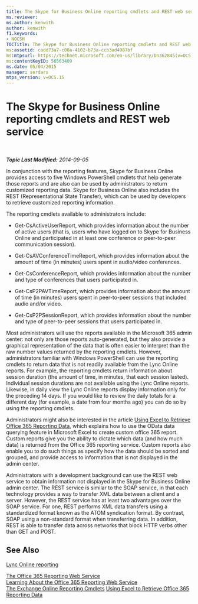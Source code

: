 ```yaml
---
title: The Skype for Business Online reporting cmdlets and REST web service
ms.reviewer: 
ms.author: kenwith
author: kenwith
f1.keywords:
- NOCSH
TOCTitle: The Skype for Business Online reporting cmdlets and REST web service
ms:assetid: cadd73a7-c08a-4102-b73a-ccb3ad4987bf
ms:mtpsurl: https://technet.microsoft.com/en-us/library/Dn362845(v=OCS.15)
ms:contentKeyID: 56563409
ms.date: 05/04/2015
manager: serdars
mtps_version: v=OCS.15
---
```


<div data-xmlns="http://www.w3.org/1999/xhtml">

<div class="topic" data-xmlns="http://www.w3.org/1999/xhtml" data-msxsl="urn:schemas-microsoft-com:xslt" data-cs="http://msdn.microsoft.com/">

<div data-asp="http://msdn2.microsoft.com/asp">

# The Skype for Business Online reporting cmdlets and REST web service

</div>

<div id="mainSection">

<div id="mainBody">

<span> </span>

_**Topic Last Modified:** 2014-09-05_

In conjunction with the reporting features, Skype for Business Online provides access to five Windows PowerShell cmdlets that help generate those reports and are also can be used by administrators to return customized reporting data. Skype for Business Online also includes the REST (Representational State Transfer), which can be used by developers to retrieve customized reporting information.

The reporting cmdlets available to administrators include:

  - Get-CsActiveUserReport, which provides information about the number of active users (that is, users who have logged on to Skype for Business Online and participated in at least one conference or peer-to-peer communication session).

  - Get-CsAVConferenceTimeReport, which provides information about the amount of time (in minutes) users spent in audio/video conferences.

  - Get-CsConferenceReport, which provides information about the number and type of conferences that users participated in.

  - Get-CsP2PAVTimeReport, which provides information about the amount of time (in minutes) users spent in peer-to-peer sessions that included audio and/or video.

  - Get-CsP2PSessionReport, which provides information about the number and type of peer-to-peer sessions that users participated in.

Most administrators will use the reports available in the Microsoft 365 admin center: not only are those reports auto-generated, but they also provide a graphical representation of the data that is often easier to interpret than the raw number values returned by the reporting cmdlets. However, administrators familiar with Windows PowerShell can use the reporting cmdlets to return data that is not readily available from the Lync Online reports. For example, the reporting cmdlets return information about session duration (the amount of time, in minutes, that each session lasted). Individual session durations are not available using the Lync Online reports. Likewise, in daily view the Lync Online reports display information only for the preceding 14 days. If you would like to review the daily totals for a different day (for example, a date from four months ago) you can do so by using the reporting cmdlets.

Administrators might also be interested in the article [Using Excel to Retrieve Office 365 Reporting Data](http://msdn.microsoft.com/library/dn781442.aspx), which explains how to use the OData data querying feature in Microsoft Excel to create custom office 365 report. Custom reports give you the ability to dictate which data (and how much data) is returned from the Office 365 reporting service. Custom reports also enable you to do such things as specify how the data should be sorted and grouped, and provide access to information that is not displayed in the admin center.

Administrators with a development background can use the REST web service to obtain information not displayed in the Skype for Business Online admin center. The REST service is similar to the SOAP service, in that each technology provides a way to transfer XML data between a client and a server. However, the REST service has at least two advantages over the SOAP service. For one, REST performs XML data transfers using a standardized format known as the ATOM syndication format. By contrast, SOAP using a non-standard format when transferring data. In addition, REST is able to transfer data across networks that block HTTP verbs other than GET and POST.

<div>

## See Also


[Lync Online reporting](https://technet.microsoft.com/library/dn362827\(v=ocs.15\))  


[The Office 365 Reporting Web Service](http://msdn.microsoft.com/library/office/jj984325.aspx)  
[Learning About the Office 365 Reporting Web Service](http://msdn.microsoft.com/library/office/jj984321.aspx)  
[The Exchange Online Reporting Cmdlets](http://technet.microsoft.com/library/jj200780\(v=exchg.150\).aspx)  
[Using Excel to Retrieve Office 365 Reporting Data](http://msdn.microsoft.com/library/dn781442.aspx)  
  

</div>

</div>

<span> </span>

</div>

</div>

</div>

